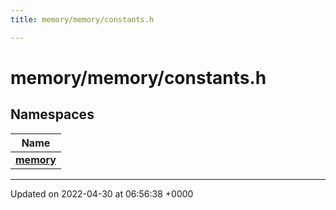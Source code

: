 ```yaml
---
title: memory/memory/constants.h

---
```


# memory/memory/constants.h



## Namespaces

| Name           |
| -------------- |
| **[memory](Namespaces/namespacememory.md)**  |






-------------------------------

Updated on 2022-04-30 at 06:56:38 +0000
